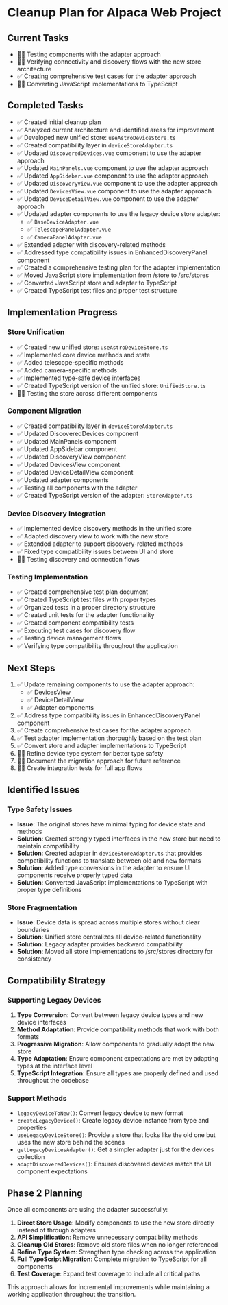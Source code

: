 # Cleanup Plan for Alpaca Web Project

## Current Tasks

- 🏃‍♂️ Testing components with the adapter approach
- 🏃‍♂️ Verifying connectivity and discovery flows with the new store architecture
- ✅ Creating comprehensive test cases for the adapter approach
- 🏃‍♂️ Converting JavaScript implementations to TypeScript

## Completed Tasks

- ✅ Created initial cleanup plan
- ✅ Analyzed current architecture and identified areas for improvement
- ✅ Developed new unified store: `useAstroDeviceStore.ts`
- ✅ Created compatibility layer in `deviceStoreAdapter.ts`
- ✅ Updated `DiscoveredDevices.vue` component to use the adapter approach
- ✅ Updated `MainPanels.vue` component to use the adapter approach
- ✅ Updated `AppSidebar.vue` component to use the adapter approach
- ✅ Updated `DiscoveryView.vue` component to use the adapter approach
- ✅ Updated `DevicesView.vue` component to use the adapter approach
- ✅ Updated `DeviceDetailView.vue` component to use the adapter approach
- ✅ Updated adapter components to use the legacy device store adapter:
  - ✅ `BaseDeviceAdapter.vue`
  - ✅ `TelescopePanelAdapter.vue`
  - ✅ `CameraPanelAdapter.vue`
- ✅ Extended adapter with discovery-related methods
- ✅ Addressed type compatibility issues in EnhancedDiscoveryPanel component
- ✅ Created a comprehensive testing plan for the adapter implementation
- ✅ Moved JavaScript store implementation from /store to /src/stores
- ✅ Converted JavaScript store and adapter to TypeScript
- ✅ Created TypeScript test files and proper test structure

## Implementation Progress

### Store Unification

- ✅ Created new unified store: `useAstroDeviceStore.ts`
- ✅ Implemented core device methods and state
- ✅ Added telescope-specific methods
- ✅ Added camera-specific methods
- ✅ Implemented type-safe device interfaces
- ✅ Created TypeScript version of the unified store: `UnifiedStore.ts`
- 🏃‍♂️ Testing the store across different components

### Component Migration

- ✅ Created compatibility layer in `deviceStoreAdapter.ts`
- ✅ Updated DiscoveredDevices component
- ✅ Updated MainPanels component
- ✅ Updated AppSidebar component
- ✅ Updated DiscoveryView component
- ✅ Updated DevicesView component
- ✅ Updated DeviceDetailView component
- ✅ Updated adapter components
- ✅ Testing all components with the adapter
- ✅ Created TypeScript version of the adapter: `StoreAdapter.ts`

### Device Discovery Integration

- ✅ Implemented device discovery methods in the unified store
- ✅ Adapted discovery view to work with the new store
- ✅ Extended adapter to support discovery-related methods
- ✅ Fixed type compatibility issues between UI and store
- 🏃‍♂️ Testing discovery and connection flows

### Testing Implementation

- ✅ Created comprehensive test plan document
- ✅ Created TypeScript test files with proper types
- ✅ Organized tests in a proper directory structure
- ✅ Created unit tests for the adapter functionality
- ✅ Created component compatibility tests
- ✅ Executing test cases for discovery flow
- ✅ Testing device management flows
- ✅ Verifying type compatibility throughout the application

## Next Steps

1. ✅ Update remaining components to use the adapter approach:
   - ✅ DevicesView
   - ✅ DeviceDetailView
   - ✅ Adapter components
2. ✅ Address type compatibility issues in EnhancedDiscoveryPanel component
3. ✅ Create comprehensive test cases for the adapter approach
4. ✅ Test adapter implementation thoroughly based on the test plan
5. ✅ Convert store and adapter implementations to TypeScript
6. 🏃‍♂️ Refine device type system for better type safety
7. 🏃‍♂️ Document the migration approach for future reference
8. 🏃‍♂️ Create integration tests for full app flows

## Identified Issues

### Type Safety Issues

- **Issue**: The original stores have minimal typing for device state and methods
- **Solution**: Created strongly typed interfaces in the new store but need to maintain compatibility
- **Solution**: Created adapter in `deviceStoreAdapter.ts` that provides compatibility functions to translate between old and new formats
- **Solution**: Added type conversions in the adapter to ensure UI components receive properly typed data
- **Solution**: Converted JavaScript implementations to TypeScript with proper type definitions

### Store Fragmentation

- **Issue**: Device data is spread across multiple stores without clear boundaries
- **Solution**: Unified store centralizes all device-related functionality
- **Solution**: Legacy adapter provides backward compatibility
- **Solution**: Moved all store implementations to /src/stores directory for consistency

## Compatibility Strategy

### Supporting Legacy Devices

1. **Type Conversion**: Convert between legacy device types and new device interfaces
2. **Method Adaptation**: Provide compatibility methods that work with both formats
3. **Progressive Migration**: Allow components to gradually adopt the new store
4. **Type Adaptation**: Ensure component expectations are met by adapting types at the interface level
5. **TypeScript Integration**: Ensure all types are properly defined and used throughout the codebase

### Support Methods

- `legacyDeviceToNew()`: Convert legacy device to new format
- `createLegacyDevice()`: Create legacy device instance from type and properties
- `useLegacyDeviceStore()`: Provide a store that looks like the old one but uses the new store behind the scenes
- `getLegacyDevicesAdapter()`: Get a simpler adapter just for the devices collection
- `adaptDiscoveredDevices()`: Ensures discovered devices match the UI component expectations

## Phase 2 Planning

Once all components are using the adapter successfully:

1. **Direct Store Usage**: Modify components to use the new store directly instead of through adapters
2. **API Simplification**: Remove unnecessary compatibility methods
3. **Cleanup Old Stores**: Remove old store files when no longer referenced
4. **Refine Type System**: Strengthen type checking across the application
5. **Full TypeScript Migration**: Complete migration to TypeScript for all components
6. **Test Coverage**: Expand test coverage to include all critical paths

This approach allows for incremental improvements while maintaining a working application throughout the transition.

